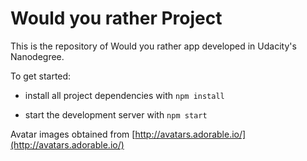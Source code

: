 # Would you rather Project

This is the repository of Would you rather app developed in Udacity's Nanodegree.

To get started:

- install all project dependencies with `npm install`

* start the development server with `npm start`

Avatar images obtained from [http://avatars.adorable.io/](http://avatars.adorable.io/)
